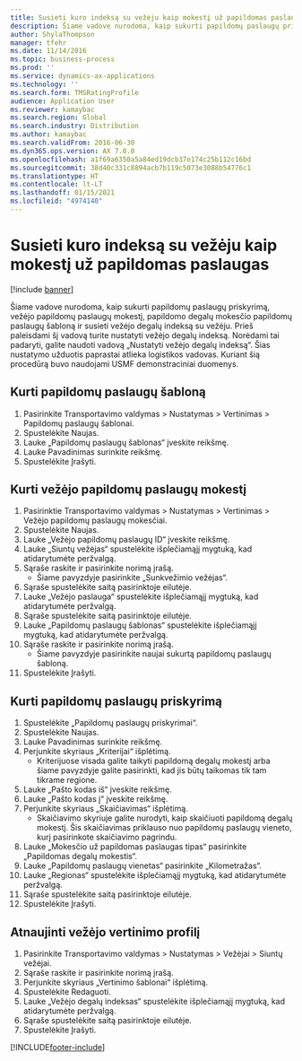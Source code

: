 ```yaml
---
title: Susieti kuro indeksą su vežėju kaip mokestį už papildomas paslaugas
description: Šiame vadove nurodoma, kaip sukurti papildomų paslaugų priskyrimą, vežėjo papildomų paslaugų mokestį, papildomo degalų mokesčio papildomų paslaugų šabloną ir susieti vežėjo degalų indeksą su vežėju.
author: ShylaThompson
manager: tfehr
ms.date: 11/14/2016
ms.topic: business-process
ms.prod: ''
ms.service: dynamics-ax-applications
ms.technology: ''
ms.search.form: TMSRatingProfile
audience: Application User
ms.reviewer: kamaybac
ms.search.region: Global
ms.search.industry: Distribution
ms.author: kamaybac
ms.search.validFrom: 2016-06-30
ms.dyn365.ops.version: AX 7.0.0
ms.openlocfilehash: a1f69a6350a5a84ed19dcb37e174c25b112c16bd
ms.sourcegitcommit: 38d40c331c8894acb7b119c5073e3088b54776c1
ms.translationtype: HT
ms.contentlocale: lt-LT
ms.lasthandoff: 01/15/2021
ms.locfileid: "4974140"
---
```

# <a name="associate-a-fuel-index-with-a-carrier-as-an-accessorial-charge"></a>Susieti kuro indeksą su vežėju kaip mokestį už papildomas paslaugas

[!include [banner](../../includes/banner.md)]

Šiame vadove nurodoma, kaip sukurti papildomų paslaugų priskyrimą, vežėjo papildomų paslaugų mokestį, papildomo degalų mokesčio papildomų paslaugų šabloną ir susieti vežėjo degalų indeksą su vežėju. Prieš paleisdami šį vadovą turite nustatyti vežėjo degalų indeksą. Norėdami tai padaryti, galite naudoti vadovą „Nustatyti vežėjo degalų indeksą“. Šias nustatymo užduotis paprastai atlieka logistikos vadovas. Kuriant šią procedūrą buvo naudojami USMF demonstraciniai duomenys.


## <a name="create-an-accessorial-master"></a>Kurti papildomų paslaugų šabloną
1. Pasirinkite Transportavimo valdymas > Nustatymas > Vertinimas > Papildomų paslaugų šablonai.
2. Spustelėkite Naujas.
3. Lauke „Papildomų paslaugų šablonas“ įveskite reikšmę.
4. Lauke Pavadinimas surinkite reikšmę.
5. Spustelėkite Įrašyti.

## <a name="create-a-carrier-accessorial-charge"></a>Kurti vežėjo papildomų paslaugų mokestį
1. Pasirinktie Transportavimo valdymas > Nustatymas > Vertinimas > Vežėjo papildomų paslaugų mokesčiai.
2. Spustelėkite Naujas.
3. Lauke „Vežėjo papildomų paslaugų ID“ įveskite reikšmę.
4. Lauke „Siuntų vežėjas“ spustelėkite išplečiamąjį mygtuką, kad atidarytumėte peržvalgą.
5. Sąraše raskite ir pasirinkite norimą įrašą.
    * Šiame pavyzdyje pasirinkite „Sunkvežimio vežėjas“.  
6. Sąraše spustelėkite saitą pasirinktoje eilutėje.
7. Lauke „Vežėjo paslauga“ spustelėkite išplečiamąjį mygtuką, kad atidarytumėte peržvalgą.
8. Sąraše spustelėkite saitą pasirinktoje eilutėje.
9. Lauke „Papildomų paslaugų šablonas“ spustelėkite išplečiamąjį mygtuką, kad atidarytumėte peržvalgą.
10. Sąraše raskite ir pasirinkite norimą įrašą.
    * Šiame pavyzdyje pasirinkite naujai sukurtą papildomų paslaugų šabloną.  
11. Spustelėkite Įrašyti.

## <a name="create-an-accessorial-assignment"></a>Kurti papildomų paslaugų priskyrimą
1. Spustelėkite „Papildomų paslaugų priskyrimai“.
2. Spustelėkite Naujas.
3. Lauke Pavadinimas surinkite reikšmę.
4. Perjunkite skyriaus „Kriterijai“ išplėtimą.
    * Kriterijuose visada galite taikyti papildomą degalų mokestį arba šiame pavyzdyje galite pasirinkti, kad jis būtų taikomas tik tam tikrame regione.  
5. Lauke „Pašto kodas iš“ įveskite reikšmę.
6. Lauke „Pašto kodas į“ įveskite reikšmę.
7. Perjunkite skyriaus „Skaičiavimas“ išplėtimą.
    * Skaičiavimo skyriuje galite nurodyti, kaip skaičiuoti papildomą degalų mokestį. Šis skaičiavimas priklauso nuo papildomų paslaugų vieneto, kurį pasirinkote skaičiavimo pagrindu.  
8. Lauke „Mokesčio už papildomas paslaugas tipas“ pasirinkite „Papildomas degalų mokestis“.
9. Lauke „Papildomų paslaugų vienetas“ pasirinkite „Kilometražas“.
10. Lauke „Regionas“ spustelėkite išplečiamąjį mygtuką, kad atidarytumėte peržvalgą.
11. Sąraše spustelėkite saitą pasirinktoje eilutėje.
12. Spustelėkite Įrašyti.

## <a name="update-the-carrier-rating-profile"></a>Atnaujinti vežėjo vertinimo profilį
1. Pasirinkite Transportavimo valdymas > Nustatymas > Vežėjai > Siuntų vežėjai.
2. Sąraše raskite ir pasirinkite norimą įrašą.
3. Perjunkite skyriaus „Vertinimo šablonai“ išplėtimą.
4. Spustelėkite Redaguoti.
5. Lauke „Vežėjo degalų indeksas“ spustelėkite išplečiamąjį mygtuką, kad atidarytumėte peržvalgą.
6. Sąraše spustelėkite saitą pasirinktoje eilutėje.
7. Spustelėkite Įrašyti.



[!INCLUDE[footer-include](../../../includes/footer-banner.md)]